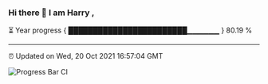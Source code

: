 ### Hi there 👋 I am Harry , 

⏳ Year progress { ████████████████████████▁▁▁▁▁▁ } 80.19 %

---

⏰ Updated on Wed, 20 Oct 2021 16:57:04 GMT

![Progress Bar CI](https://github.com/duykhang68/duykhang68/workflows/Progress%20Bar%20CI/badge.svg)
